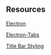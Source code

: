 
## Resources

[Electron](https://www.electronjs.org/docs/latest/tutorial/quick-start)

[Electron-Tabs](https://github.com/brrd/electron-tabs)

[Title Bar Styling](https://github.com/binaryfunt/electron-seamless-titlebar-tutorial)